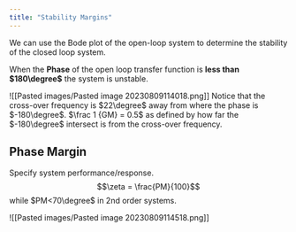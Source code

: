 ```yaml
---
title: "Stability Margins"
---
```

We can use the Bode plot of the open-loop system to determine the stability of the closed loop system.

When the **Phase** of the open loop transfer function is **less than $180\degree$** the system is unstable.

![[Pasted images/Pasted image 20230809114018.png]]
Notice that the cross-over frequency is $22\degree$ away from where the phase is $-180\degree$.
$\frac 1 {GM} = 0.5$ as defined by how far the $-180\degree$ intersect is from the cross-over frequency.

## Phase Margin
Specify system performance/response.
$$\zeta = \frac{PM}{100}$$
while $PM<70\degree$ in 2nd order systems.

![[Pasted images/Pasted image 20230809114518.png]]